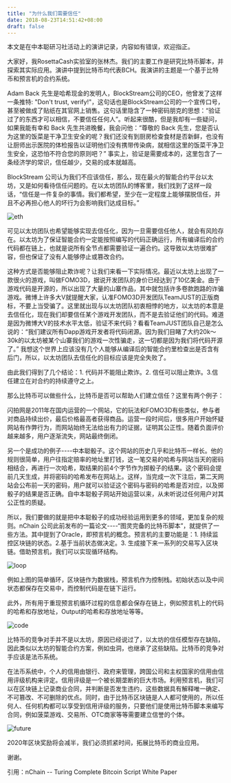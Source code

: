 ```yaml
---
title: "为什么我们需要信任"
date: 2018-08-23T14:51:42+08:00
draft: false
---
```


本文是在中本聪研习社活动上的演讲记录，内容如有错误，欢迎指正。

<!--more-->

大家好，我RosettaCash实验室的张林杰。我们的主要工作是研究比特币脚本，并探索其实际应用。演讲中提到比特币均代表BCH。我演讲的主题是一个基于比特币和预言机的合约系统。

Adam Back 先生是哈希现金的发明人，BlockStream公司的CEO，他曾发了这样一条推特: "Don't trust, verify!"，这句话也是BlockStream公司的一个宣传口号，甚至被做成了贴纸在其官网上销售。这句话里隐含了一种密码朋克的思想：“验证过了的东西才可以相信，不要信任任何人”。听起来很酷，但是我却有一些疑问，如果我能有幸和 Back 先生共进晚餐，我会问他：“尊敬的 Back 先生，您是否认为这里的饭菜是干净卫生安全的呢？我们还没有到厨房检查食材是否新鲜，也没有让厨师出示医院的体检报告以证明他们没有携带传染病，就相信这里的饭菜干净卫生安全，这恐怕不符合您的原则吧？” 事实上，验证是需要成本的，这里包含了一条经济学的常识，信任越少，交易的成本就越高。

BlockStream 公司认为我们不应该信任，那么，现在最火的智能合约平台以太坊，又是如何看待信任问题的。在以太坊团队的博客里，我们找到了这样一段话，“信任是一件复杂的事情。我们都希望，至少在一定程度上能够摆脱信任，并且不必再担心他人的坏行为会影响我们达成目标。”

![eth](/images/trust/eth.jpeg)

可见以太坊团队也希望能够实现去信任化，因为一旦需要信任他人，就会有风险存在。以太坊为了保证智能合约一定能按照编写的代码正确运行，所有编译后的合约代码都在链上，也就是说所有全节点都需要验证一遍合约。这导致以太坊很难扩容，但也保证了没有人能够停止或篡改合约。



这种方式是否能够阻止欺诈呢？让我们来看一下实际情况。最近以太坊上出现了一款很火的游戏，叫做FOMO3D，据说开发团队的身价已经达到了10亿美金。由于游戏代码是开源的，所以出现了大量的山寨作品，其中就包括许多卷款跑路的诈骗游戏。微博上许多大V就提醒大家，认准FOMO3D开发团队TeamJUST的正版商标，不要上当受骗了。这里就出现与以太坊团队初衷相悖的地方，以太坊的本意是去信任化，现在我们却要信任某个游戏开发团队，而不是去验证他们的代码。难道是因为微博大V的技术水平太低，验证不来代码？看看TeamJUST团队自己是怎么说的：“我们建议所有Dapp游戏开发者将代码闭源。因为我们目睹了大约20k～30k的以太坊被某个山寨我们的游戏一次性骗走，这一切都是因为我们将代码开源了。” 我想这个世界上应该没有几个人能够从编译后的智能合约里检查出是否含有后门，所以，以太坊团队去信任化的目标应该是完全失败了。



由此我们得到了几个结论：1. 代码并不能阻止欺诈。2. 信任可以阻止欺诈。3.信任建立在对合约的持续遵守之上。



那么比特币可以做些什么，比特币是否可以帮助人们建立信任？这里有两个例子：



闪拍网是2011年在国内运营的一个网站，它的玩法和FOMO3D有些类似，参与者对商品持续出价，最后价格最高者获得商品。运营一段时间后，很多用户开始怀疑网站有作弊行为，而网站始终无法给出有力的证据，证明其公正性。随着负面评价越来越多，用户逐渐流失，网站最终倒闭。



另一个是成功的例子----中本聪骰子。这个网站的历史几乎和比特币一样长。他的规则很简单，用户往指定赔率的地址里打钱，这一笔交易的哈希与网站当天的密码相结合，再进行一次哈希，取结果的前4个字节作为掷骰子的结果。这个密码会提前几天生成，并将密码的哈希发布在网站上。这样，当完成一次下注后，第二天网站会公布前一天的密码，用户就可以验证这个密码与密码的哈希是否对应，以及掷骰子的结果是否正确。自中本聪骰子网站开始运营以来，从未听说过任何用户对其公正性的质疑。



所以，我们要做的就是把中本聪骰子的成功经验运用到更多的领域，更加复杂的规则。nChain 公司此前发布的一篇论文----“图灵完备的比特币脚本”，就提供了一些方法。其中提到了Oracle，即预言机的概念。预言机的主要功能是：1. 持续监控区块链的状态。2.基于当前状态做决定。3. 生成接下来一系列的交易写入区块链。借助预言机，我们可以实现循环结构。





![loop](/images/trust/loop.jpeg)



例如上图的简单循环，区块链作为数据栈，预言机作为控制栈。初始状态以及中间状态都保存在交易中，而控制代码是在链下运行。







此外，所有用于重现预言机循环过程的信息都会保存在链上，例如预言机上的代码的哈希和存放地址，Output的哈希和存放地址等等。

![code](/images/trust/code.jpeg)

比特币的竞争对手并不是以太坊，原因已经说过了，以太坊的信任模型存在缺陷，因此类似以太坊的智能合约方案，例如虫洞，也继承了这些缺陷。比特币的竞争对手应该是法币系统。



在法币系统中，个人的信用由银行、政府来管理，跨国公司和主权国家的信用由信用评级机构来评定。信用评级是一个被长期垄断的巨大市场。利用预言机，我们可以在区块链上记录商业合同，并判断是否发生违约，这些数据具有解释唯一确定、不可篡改、不可删除的优点。同时，由于比特币区块链是人人都可使用的，所以任何人、任何机构都可以享受到信用评级的服务，只要他们是使用比特币脚本来编写合同，例如菠菜游戏、交易所、OTC商家等等需要建立信誉的个体。

![future](/images/trust/future.jpeg)

2020年区块奖励将会减半，我们必须抓紧时间，拓展比特币的商业应用。

谢谢。





引用：nChain -- Turing Complete Bitcoin Script White Paper
